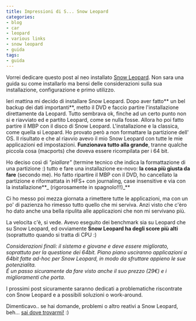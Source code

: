 ```yaml
---
title: Impressioni di S... Snow Leopard
categories:
- blog
- car
- leopard
- various links
- snow leopard
- guida
tags:
- guida
---
```

Vorrei dedicare questo post al neo installato [Snow
Leopard](http://www.apple.com/es/macosx/). Non sara una guida su come
installarlo ma bensi delle considerazioni sulla sua installazione,
configurazione e primo utilizzo.

Ieri mattina mi decido di installare Snow Leopard. Dopo aver fatto** un bel
backup dei dati importanti**, metto il DVD e faccio partire l'installazione
direttamente da Leopard. Tutto sembrava ok, finche ad un certo punto non si e
riavviato ed e partito Leopard, come se nulla fosse. Allora ho poi fatto
partire il MBP con il disco di Snow Leopard. L'installazione e la classica,
come quella si Leopard. Ho provato però a non formattare la partizione dell'
OS. Il risultato e che al riavvio avevo il mio Snow Leopard con tutte le mie
applicazioni ed impostazioni. **Funzionava tutto alla grande**, tranne qualche
piccola cosa (macports) che doveva essere ricompilata per i 64 bit.

Ho deciso così di _"piallare"_ (termine tecnico che indica la formattazione di
una partizione :) tutto e fare una installazione ex-novo: **la cosa più giusta
da fare** (secondo me). Ho fatto ripartire il MBP con il DVD, ho cancellato la
partizione e riformattata in HFS+ con journaling, case insensitive e via con
la installazione**_ (rigorosamente in spagnolo!!!)_**

Ci ho messo poi mezza giornata a rimettere tutte le applicazioni, ma con un
po' di pazienza ho rimesso tutto quello che mi serviva. Anzi visto che c'èro
ho dato anche una bella ripulita alle applicazioni che non mi servivano più.

La velocita c'è, si vede. Avevo eseguito dei benchmark sia su Leopard che su
Snow Leopard, ed ovviamente **Snow Leopard ha degli score più alti**
(soprattutto quando si tratta di CPU :)

_Considerazioni finali: il sistema e giovane e deve essere migliorato,
soprattuto per la questione dei 64bit. Piano piano usciranno applicazioni a
64bit fatte ad-hoc per Snow Leopard, in modo da sfruttare appieno le sue
potenzialita.  
É un passo sicuramente da fare visto anche il suo prezzo (29€) e i
miglioramenti che porta._

I prossimi post sicuramente saranno dedicati a problematiche riscontrate con
Snow Leopard e a possibili soluzioni o work-around.

Dimenticavo.. se hai domande, problemi o altro reativi a Snow Leopard, beh...
[sai dove trovarmi!]({{site.url}}/chi-e-diegor/) :)

